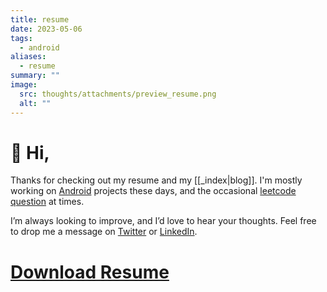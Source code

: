 ```yaml
---
title: resume
date: 2023-05-06
tags:
  - android
aliases:
  - resume
summary: ""
image:
  src: thoughts/attachments/preview_resume.png
  alt: ""
---
```

# 🦉 Hi,

Thanks for checking out my resume and my [[_index|blog]]. I'm mostly working on [Android](/tags/android) projects these days, and the occasional [leetcode question](/dsa) at times.

I’m always looking to improve, and I’d love to hear your thoughts. Feel free to drop me a message on [Twitter](https://x.com/syedinator) or [LinkedIn](https://www.linkedin.com/in/syedmohsin01). 

# [Download Resume](https://docs.google.com/presentation/d/1aEtQ62uwKJQBOpIQ5celOeD_31UTMYfafQ2Qdo1SKCg/export?format=pdf)
